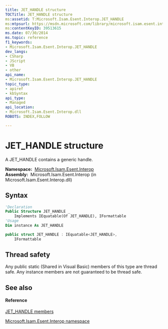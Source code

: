 ```yaml
---
title: JET_HANDLE structure
TOCTitle: JET_HANDLE structure
ms:assetid: T:Microsoft.Isam.Esent.Interop.JET_HANDLE
ms:mtpsurl: https://msdn.microsoft.com/library/microsoft.isam.esent.interop.jet_handle(v=EXCHG.10)
ms:contentKeyID: 39513615
ms.date: 07/30/2014
ms.topic: reference
f1_keywords:
- Microsoft.Isam.Esent.Interop.JET_HANDLE
dev_langs:
- CSharp
- JScript
- VB
- other
api_name: 
- Microsoft.Isam.Esent.Interop.JET_HANDLE
topic_type: 
- apiref
- kbSyntax
api_type: 
- Managed
api_location: 
- Microsoft.Isam.Esent.Interop.dll
ROBOTS: INDEX,FOLLOW

---
```


# JET_HANDLE structure

A JET_HANDLE contains a generic handle.

**Namespace:**  [Microsoft.Isam.Esent.Interop](./microsoft.isam.esent.interop-namespace.md)  
**Assembly:**  Microsoft.Isam.Esent.Interop (in Microsoft.Isam.Esent.Interop.dll)

## Syntax

``` vb
'Declaration
Public Structure JET_HANDLE _
    Implements IEquatable(Of JET_HANDLE), IFormattable
'Usage
Dim instance As JET_HANDLE
```

``` csharp
public struct JET_HANDLE : IEquatable<JET_HANDLE>, 
    IFormattable
```

## Thread safety

Any public static (Shared in Visual Basic) members of this type are thread safe. Any instance members are not guaranteed to be thread safe.

## See also

#### Reference

[JET_HANDLE members](./jet-handle-members.md)

[Microsoft.Isam.Esent.Interop namespace](./microsoft.isam.esent.interop-namespace.md)